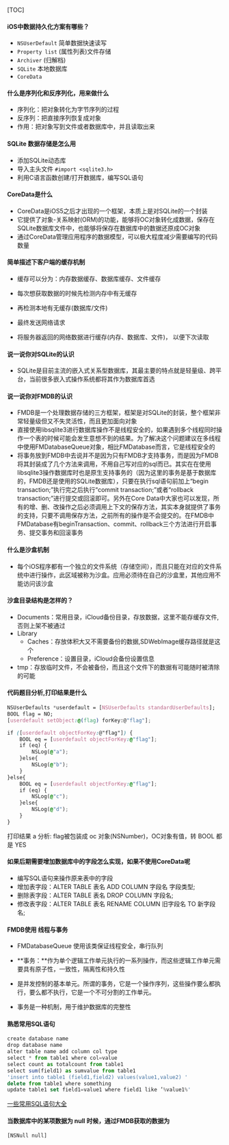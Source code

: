 [TOC]

####  iOS中数据持久化方案有哪些？

- `NSUserDefault` 简单数据快速读写
- `Property list` (属性列表)文件存储
- `Archiver` (归解档)
- `SQLite` 本地数据库
- `CoreData`

#### 什么是序列化和反序列化，用来做什么

- 序列化：把对象转化为字节序列的过程
- 反序列：把直接序列恢复成对象
- 作用：把对象写到文件或者数据库中，并且读取出来

#### SQLite 数据存储是怎么用

- 添加SQLite动态库
- 导入主头文件 `#import <sqlite3.h>`
- 利用C语言函数创建/打开数据库，编写SQL语句

#### CoreData是什么

- CoreData是iOS5之后才出现的一个框架，本质上是对SQLite的一个封装
- 它提供了对象-关系映射(ORM)的功能，能够将OC对象转化成数据，保存在SQLite数据库文件中，也能够将保存在数据库中的数据还原成OC对象
- 通过CoreData管理应用程序的数据模型，可以极大程度减少需要编写的代码数量

#### 简单描述下客户端的缓存机制

- 缓存可以分为：内存数据缓存、数据库缓存、文件缓存

- 每次想获取数据的时候先检测内存中有无缓存

- 再检测本地有无缓存(数据库/文件)

- 最终发送网络请求

- 将服务器返回的网络数据进行缓存(内存、数据库、文件)， 以便下次读取

#### 说一说你对SQLite的认识

- SQLite是目前主流的嵌入式关系型数据库，其最主要的特点就是轻量级、跨平台，当前很多嵌入式操作系统都将其作为数据库首选

#### 说一说你对FMDB的认识

- FMDB是一个处理数据存储的三方框架，框架是对SQLite的封装，整个框架非常轻量级但又不失灵活性，而且更加面向对象
- 直接使用libsqlite3进行数据库操作不是线程安全的，如果遇到多个线程同时操作一个表的时候可能会发生意想不到的结果。为了解决这个问题建议在多线程中使用FMDatabaseQueue对象，相比FMDatabase而言，它是线程安全的
- 将事务放到FMDB中去说并不是因为只有FMDB才支持事务，而是因为FMDB将其封装成了几个方法来调用，不用自己写对应的sql而已。其实在在使用libsqlite3操作数据库时也是原生支持事务的（因为这里的事务是基于数据库的，FMDB还是使用的SQLite数据库），只要在执行sql语句前加上“begin transaction;”执行完之后执行“commit transaction;”或者“rollback transaction;”进行提交或回滚即可。另外在Core Data中大家也可以发现，所有的增、删、改操作之后必须调用上下文的保存方法，其实本身就提供了事务的支持，只要不调用保存方法，之前所有的操作是不会提交的。在FMDB中FMDatabase有beginTransaction、commit、rollback三个方法进行开启事务、提交事务和回滚事务

#### 什么是沙盒机制

- 每个iOS程序都有一个独立的文件系统（存储空间），而且只能在对应的文件系统中进行操作，此区域被称为沙盒。应用必须待在自己的沙盒里，其他应用不能访问该沙盒

#### 沙盒目录结构是怎样的？

- Documents：常用目录，iCloud备份目录，存放数据，这里不能存缓存文件,否则上架不被通过
- Library
  - Caches：存放体积大又不需要备份的数据,SDWebImage缓存路径就是这个
  - Preference：设置目录，iCloud会备份设置信息
- tmp：存放临时文件，不会被备份，而且这个文件下的数据有可能随时被清除的可能

#### 代码题目分析,打印结果是什么

```css
NSUserDefaults *userdefault = [NSUserDefaults standardUserDefaults];
BOOL flag = NO;
[userdefault setObject:@(flag) forKey:@"flag"];

if ([userdefault objectForKey:@"flag"]) {
    BOOL eq = [userdefault objectForKey:@"flag"];
    if (eq) {
        NSLog(@"a");
    }else{
        NSLog(@"b");
    }
}else{
    BOOL eq = [userdefault objectForKey:@"flag"];
    if (eq) {
        NSLog(@"c");
    }else{
        NSLog(@"d");
    }
}
```

打印结果 a
 分析: flag被包装成 oc 对象(NSNumber)，OC对象有值，转 BOOL 都是 YES

#### 如果后期需要增加数据库中的字段怎么实现，如果不使用CoreData呢

- 编写SQL语句来操作原来表中的字段
- 增加表字段：ALTER TABLE 表名 ADD COLUMN 字段名 字段类型;
- 删除表字段：ALTER TABLE 表名 DROP COLUMN 字段名;
- 修改表字段：ALTER TABLE 表名 RENAME COLUMN 旧字段名 TO 新字段名;

#### FMDB使用 线程与事务

- FMDatabaseQueue 使用该类保证线程安全，串行队列

- **事务：**作为单个逻辑工作单元执行的一系列操作，而这些逻辑工作单元需要具有原子性，一致性，隔离性和持久性
- 是并发控制的基本单元。所谓的事务，它是一个操作序列，这些操作要么都执行，要么都不执行，它是一个不可分割的工作单元。
- 事务是一种机制，用于维护数据库的完整性

#### 熟悉常用SQL语句

```jsx
create database name
drop database name
alter table name add column col type
select * from table1 where col=value
select count as totalcount from table1
select sum(field1) as sumvalue from table1
'insert into table1 (field1,field2) values(value1,value2) '
delete from table1 where something
update table1 set field1=value1 where field1 like ’%value1%'
```

[一些常用SQL语句大全](https://www.cnblogs.com/acpe/p/4970765.html)

#### 当数据库中的某项数据为 null 时候，通过FMDB获取的数据为

```
[NSNull null]
```